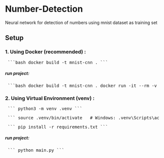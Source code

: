 # Number-Detection
Neural network for detection of numbers using mnist dataset as training set

## Setup

### 1. Using Docker (recommended) :
<pre> ```bash docker build -t mnist-cnn . ``` </pre>

##### run project:
<pre> ```bash docker build -t mnist-cnn . docker run -it --rm -v $(pwd):/app mnist-cnn ``` </pre>


### 2. Using Virtual Environment (venv) :
<pre> ``` python3 -m venv .venv ``` </pre>
<pre> ``` source .venv/bin/activate   # Windows: .venv\Scripts\activate ``` </pre>
<pre> ``` pip install -r requirements.txt ``` </pre>

##### run project:
<pre> ``` python main.py ``` </pre>


